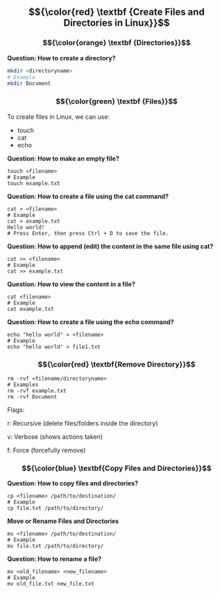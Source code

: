 ## $${\color{red} \textbf {Create Files and Directories in Linux}}$$

### $${\color{orange} \textbf {Directories}}$$
**Question: How to create a directory?**
```bash
mkdir <directoryname>
# Example
mkdir Document
````
### $${\color{green} \textbf {Files}}$$

To create files in Linux, we can use:
- touch
- cat
- echo

**Question: How to make an empty file?**
````
touch <filename>
# Example
touch example.txt
````

**Question: How to create a file using the cat command?**
````
cat > <filename>
# Example
cat > example.txt
Hello world! 
# Press Enter, then press Ctrl + D to save the file.
````
**Question: How to append (edit) the content in the same file using cat?**
````
cat >> <filename>
# Example
cat >> example.txt
````
**Question: How to view the content in a file?**
````
cat <filename>
# Example
cat example.txt
````
**Question: How to create a file using the echo command?**
````
echo "hello world" > <filename>
# Example
echo "hello world" > file1.txt
````
### $${\color{red} \textbf{Remove Directory}}$$
````
rm -rvf <filename/directoryname>
# Examples
rm -rvf example.txt
rm -rvf Document
````
Flags:

r: Recursive (delete files/folders inside the directory)

v: Verbose (shows actions taken)

f: Force (forcefully remove)


### $${\color{blue} \textbf{Copy Files and Directories}}$$

**Question: How to copy files and directories?**
````
cp <filename> /path/to/destination/
# Example
cp file.txt /path/to/directory/
````
**Move or Rename Files and Directories**
````
mv <filename> /path/to/destination/
# Example
mv file.txt /path/to/directory/
````
**Question: How to rename a file?**
````
mv <old_filename> <new_filename>
# Example
mv old_file.txt new_file.txt
````

